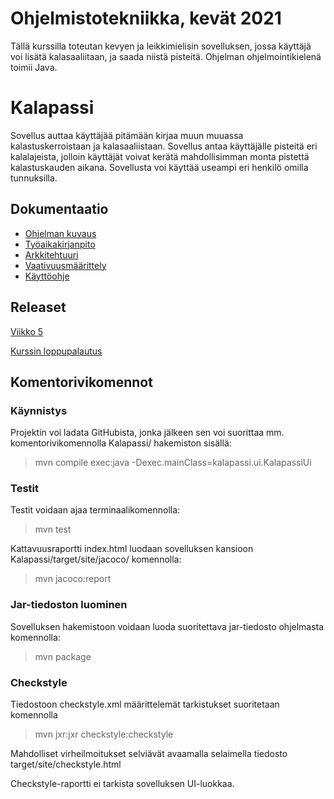 # Ohjelmistotekniikka, kevät 2021  
Tällä kurssilla toteutan kevyen ja leikkimielisin sovelluksen, jossa käyttäjä voi lisätä kalasaaliitaan, ja saada niistä pisteitä. Ohjelman ohjelmointikielenä toimii Java.  

# Kalapassi
Sovellus auttaa käyttäjää pitämään kirjaa muun muuassa kalastuskerroistaan ja kalasaaliistaan. Sovellus antaa käyttäjälle pisteitä eri kalalajeista, jolloin käyttäjät voivat kerätä mahdollisimman monta pistettä kalastuskauden aikana. Sovellusta voi käyttää useampi eri henkilö omilla tunnuksilla.

## Dokumentaatio
* [Ohjelman kuvaus](https://github.com/ilkkaluu/ot-harjoitustyo/blob/master/documentation/DESIGN.md)
* [Työaikakirjanpito](https://github.com/ilkkaluu/ot-harjoitustyo/blob/master/documentation/TIME.md)  
* [Arkkitehtuuri](https://github.com/ilkkaluu/ot-harjoitustyo/blob/master/documentation/ARCHITECTURE.md)
* [Vaativuusmäärittely](https://github.com/ilkkaluu/ot-harjoitustyo/blob/master/documentation/SRS.md)  
* [Käyttöohje](https://github.com/ilkkaluu/ot-harjoitustyo/blob/master/documentation/INSTRUCTIONS.md)

## Releaset  
[Viikko 5](https://github.com/ilkkaluu/ot-harjoitustyo/releases/tag/viikko5)

[Kurssin loppupalautus](https://github.com/ilkkaluu/ot-harjoitustyo/releases/tag/viikko7)

## Komentorivikomennot    
### Käynnistys
Projektin voi ladata GitHubista, jonka jälkeen sen voi suorittaa mm. komentorivikomennolla Kalapassi/ hakemiston sisällä:  
>  mvn compile exec:java -Dexec.mainClass=kalapassi.ui.KalapassiUi  

### Testit  
Testit voidaan ajaa terminaalikomennolla:
> mvn test  

Kattavuusraportti index.html luodaan sovelluksen kansioon Kalapassi/target/site/jacoco/ komennolla:  
> mvn jacoco:report  

### Jar-tiedoston luominen  
Sovelluksen hakemistoon voidaan luoda suoritettava jar-tiedosto ohjelmasta komennolla:  
> mvn package
  
### Checkstyle  
Tiedostoon checkstyle.xml määrittelemät tarkistukset suoritetaan komennolla  
> mvn jxr:jxr checkstyle:checkstyle  

Mahdolliset virheilmoitukset selviävät avaamalla selaimella tiedosto target/site/checkstyle.html  

Checkstyle-raportti ei tarkista sovelluksen UI-luokkaa.
